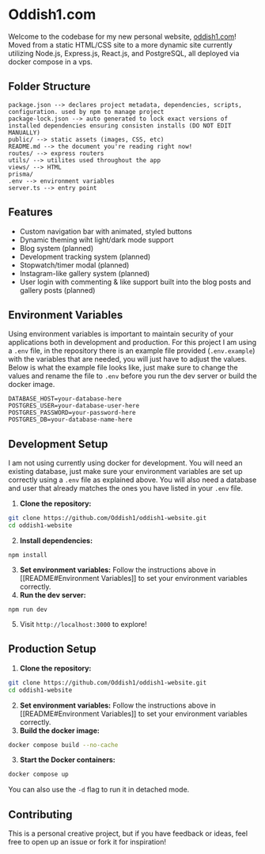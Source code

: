 # Oddish1.com

Welcome to the codebase for my new personal website, [oddish1.com](https://oddish1.com)! Moved from a static HTML/CSS site to a more dynamic site currently utilizing Node.js, Express.js, React.js, and PostgreSQL, all deployed via docker compose in a vps.

## Folder Structure

```
package.json --> declares project metadata, dependencies, scripts, configuration. used by npm to manage project
package-lock.json --> auto generated to lock exact versions of installed dependencies ensuring consisten installs (DO NOT EDIT MANUALLY)
public/ --> static assets (images, CSS, etc)
README.md --> the document you're reading right now!
routes/ --> express routers
utils/ --> utilites used throughout the app
views/ --> HTML
prisma/
.env --> environment variables
server.ts --> entry point
```

## Features

- Custom navigation bar with animated, styled buttons
- Dynamic theming wiht light/dark mode support
- Blog system (planned)
- Development tracking system (planned)
- Stopwatch/timer modal (planned)
- Instagram-like gallery system (planned)
- User login with commenting & like support built into the blog posts and gallery posts (planned)

## Environment Variables

Using environment variables is important to maintain security of your applications both in development and production. For this project I am using a `.env` file, in the repository there is an example file provided (`.env.example`) with the variables that are needed, you will just have to adjust the values. Below is what the example file looks like, just make sure to change the values and rename the file to `.env` before you run the dev server or build the docker image.

```
DATABASE_HOST=your-database-here
POSTGRES_USER=your-database-user-here
POSTGRES_PASSWORD=your-password-here
POSTGRES_DB=your-database-name-here
```

## Development Setup

I am not using currently using docker for development. You will need an existing database, just make sure your environment variables are set up correctly using a `.env` file as explained above. You will also need a database and user that already matches the ones you have listed in your `.env` file.

1. **Clone the repository:**
```bash
git clone https://github.com/Oddish1/oddish1-website.git
cd oddish1-website
```
2. **Install dependencies:**
```
npm install
```
3. **Set environment variables:**
Follow the instructions above in [[README#Environment Variables]] to set your environment variables correctly.
4. **Run the dev server:**
```
npm run dev
```
5. Visit `http://localhost:3000` to explore!

## Production Setup

1. **Clone the repository:**
```bash
git clone https://github.com/Oddish1/oddish1-website.git
cd oddish1-website
```
2. **Set environment variables:**
Follow the instructions above in [[README#Environment Variables]] to set your environment variables correctly.
2. **Build the docker image:**
```bash
docker compose build --no-cache
```
3. **Start the Docker containers:**
```bash
docker compose up
```
You can also use the `-d` flag to run it in detached mode.

## Contributing

This is a personal creative project, but if you have feedback or ideas, feel free to open up an issue or fork it for inspiration!
